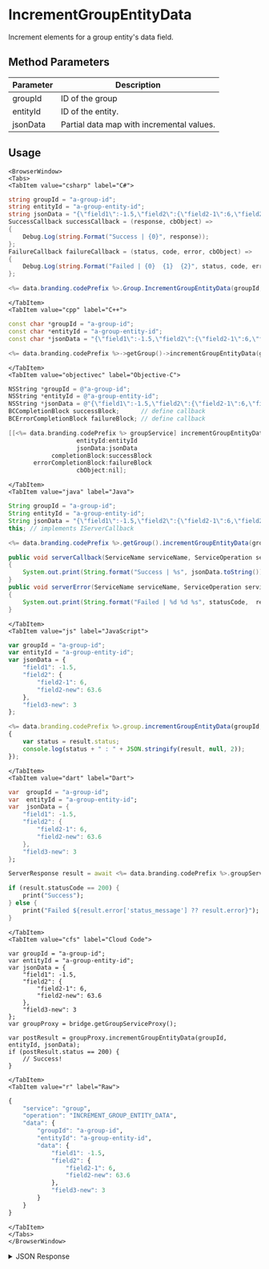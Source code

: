 # IncrementGroupEntityData

Increment elements for a group entity's data field.

<PartialServop service_name="group" operation_name="INCREMENT_GROUP_ENTITY_DATA" />

## Method Parameters

| Parameter | Description                               |
| --------- | ----------------------------------------- |
| groupId   | ID of the group                           |
| entityId  | ID of the entity.                         |
| jsonData  | Partial data map with incremental values. |

## Usage

```mdx-code-block
<BrowserWindow>
<Tabs>
<TabItem value="csharp" label="C#">
```

```csharp
string groupId = "a-group-id";
string entityId = "a-group-entity-id";
string jsonData = "{\"field1\":-1.5,\"field2\":{\"field2-1\":6,\"field2-new\":63.6},\"field3-new\":3}";
SuccessCallback successCallback = (response, cbObject) =>
{
    Debug.Log(string.Format("Success | {0}", response));
};
FailureCallback failureCallback = (status, code, error, cbObject) =>
{
    Debug.Log(string.Format("Failed | {0}  {1}  {2}", status, code, error));
};

<%= data.branding.codePrefix %>.Group.IncrementGroupEntityData(groupId, entityId, jsonData, successCallback, failureCallback);
```

```mdx-code-block
</TabItem>
<TabItem value="cpp" label="C++">
```

```cpp
const char *groupId = "a-group-id";
const char *entityId = "a-group-entity-id";
const char *jsonData = "{\"field1\":-1.5,\"field2\":{\"field2-1\":6,\"field2-new\":63.6},\"field3-new\":3}";

<%= data.branding.codePrefix %>->getGroup()->incrementGroupEntityData(groupId, entityId, jsonData, this);
```

```mdx-code-block
</TabItem>
<TabItem value="objectivec" label="Objective-C">
```

```objectivec
NSString *groupId = @"a-group-id";
NSString *entityId = @"a-group-entity-id";
NSString *jsonData = @"{\"field1\":-1.5,\"field2\":{\"field2-1\":6,\"field2-new\":63.6},\"field3-new\":3}";
BCCompletionBlock successBlock;      // define callback
BCErrorCompletionBlock failureBlock; // define callback

[[<%= data.branding.codePrefix %> groupService] incrementGroupEntityData:groupId
                   entityId:entityId
                   jsonData:jsonData
            completionBlock:successBlock
       errorCompletionBlock:failureBlock
                   cbObject:nil];
```

```mdx-code-block
</TabItem>
<TabItem value="java" label="Java">
```

```java
String groupId = "a-group-id";
String entityId = "a-group-entity-id";
String jsonData = "{\"field1\":-1.5,\"field2\":{\"field2-1\":6,\"field2-new\":63.6},\"field3-new\":3}";
this; // implements IServerCallback

<%= data.branding.codePrefix %>.getGroup().incrementGroupEntityData(groupId, entityId, jsonData, this);

public void serverCallback(ServiceName serviceName, ServiceOperation serviceOperation, JSONObject jsonData)
{
    System.out.print(String.format("Success | %s", jsonData.toString()));
}
public void serverError(ServiceName serviceName, ServiceOperation serviceOperation, int statusCode, int reasonCode, String jsonError)
{
    System.out.print(String.format("Failed | %d %d %s", statusCode,  reasonCode, jsonError.toString()));
}
```

```mdx-code-block
</TabItem>
<TabItem value="js" label="JavaScript">
```

```javascript
var groupId = "a-group-id";
var entityId = "a-group-entity-id";
var jsonData = {
    "field1": -1.5,
    "field2": {
        "field2-1": 6,
        "field2-new": 63.6
    },
    "field3-new": 3
};

<%= data.branding.codePrefix %>.group.incrementGroupEntityData(groupId, entityId, jsonData, result =>
{
	var status = result.status;
	console.log(status + " : " + JSON.stringify(result, null, 2));
});
```

```mdx-code-block
</TabItem>
<TabItem value="dart" label="Dart">
```

```dart
var  groupId = "a-group-id";
var  entityId = "a-group-entity-id";
var  jsonData = {
    "field1": -1.5,
    "field2": {
        "field2-1": 6,
        "field2-new": 63.6
    },
    "field3-new": 3
};

ServerResponse result = await <%= data.branding.codePrefix %>.groupService.incrementGroupEntityData(groupId:groupId, entityId:entityId, data:jsonData);

if (result.statusCode == 200) {
    print("Success");
} else {
    print("Failed ${result.error['status_message'] ?? result.error}");
}
```

```mdx-code-block
</TabItem>
<TabItem value="cfs" label="Cloud Code">
```

```cfscript
var groupId = "a-group-id";
var entityId = "a-group-entity-id";
var jsonData = {
    "field1": -1.5,
    "field2": {
        "field2-1": 6,
        "field2-new": 63.6
    },
    "field3-new": 3
};
var groupProxy = bridge.getGroupServiceProxy();

var postResult = groupProxy.incrementGroupEntityData(groupId, entityId, jsonData);
if (postResult.status == 200) {
    // Success!
}
```

```mdx-code-block
</TabItem>
<TabItem value="r" label="Raw">
```

```r
{
	"service": "group",
	"operation": "INCREMENT_GROUP_ENTITY_DATA",
	"data": {
		"groupId": "a-group-id",
		"entityId": "a-group-entity-id",
		"data": {
			"field1": -1.5,
			"field2": {
				"field2-1": 6,
				"field2-new": 63.6
			},
			"field3-new": 3
		}
	}
}
```

```mdx-code-block
</TabItem>
</Tabs>
</BrowserWindow>
```

<details>
<summary>JSON Response</summary>

```json
{
    "status": 200,
    "data": null
}
```

</details>
